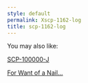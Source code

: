 ```yaml
---
style: default
permalink: Xscp-1162-log
title: scp-1162-log
---
```

You may also like:

[SCP-100000-J](http://scp-wiki.net/scp-100000-j)

[For Want of a Nail...](http://scp-wiki.net/for-want-of-a-nail)
